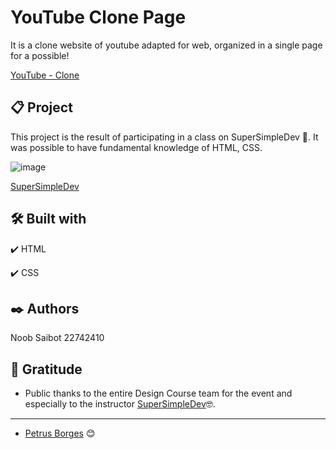 # YouTube Clone Page

It is a clone website of youtube adapted for web, organized in a single page for a possible!

[YouTube - Clone](https://petrusborges-youtubeclone.netlify.app)

## 📋 Project

This project is the result of participating in a class on SuperSimpleDev 🚀.
It was possible to have fundamental knowledge of HTML, CSS.

![image](https://user-images.githubusercontent.com/105453766/170687704-dc805fa9-7f70-41be-91e2-9b54a44a104c.png)

[SuperSimpleDev](https://supersimple.dev/courses/html-css-course#exercises-solutions)

## 🛠️ Built with

✔️ HTML

✔️ CSS

## ✒️ Authors

Noob Saibot 22742410

## 🎁 Gratitude

- Public thanks to the entire Design Course team for the event and especially to the instructor
  [SuperSimpleDev](https://supersimple.dev/courses/html-css-course#exercises-solutions)🤓.

---

- [Petrus Borges](https://www.linkedin.com/in/petrusborgesmachado/) 😊
